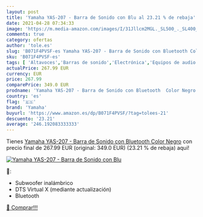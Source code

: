 ```yaml
---
layout: post
title: 'Yamaha YAS-207 - Barra de Sonido con Blu al 23.21 % de rebaja'
date: 2021-04-28 07:34:33
image: 'https://m.media-amazon.com/images/I/31Jllcm2MGL._SL500_._SL400_.jpg'
comments: true
category: ofertas
author: 'tole.es'
slug: 'B071F4PVSF-es Yamaha YAS-207 - Barra de Sonido con Bluetooth Color Negro'
sku: 'B071F4PVSF-es'
tags: [ 'Altavoces','Barras de sonido','Electrónica','Equipos de audio y Hi-Fi','bluetooth','yamaha', ]
actualPrice: 267.99 EUR
currency: EUR
price: 267.99
comparePrice: 349.0 EUR
prodname: 'Yamaha YAS-207 - Barra de Sonido con Bluetooth  Color Negro'
country: 'es'
flag: '🇪🇸'
brand: 'Yamaha'
buyurl: 'https://www.amazon.es/dp/B071F4PVSF/?tag=tolees-21'
descuento: '23.21'
average: '246.192083333333'
---
```


Tienes [Yamaha YAS-207 - Barra de Sonido con Bluetooth  Color Negro](https://www.amazon.es/dp/B071F4PVSF/?tag=tolees-21) con precio final de  267.99 EUR (original: 349.0 EUR) (23.21 %  de rebaja) aqui!

[![Yamaha YAS-207 - Barra de Sonido con Blu](https://m.media-amazon.com/images/I/31Jllcm2MGL._SL500_._SL400_.jpg)](https://www.amazon.es/dp/B071F4PVSF/?tag=tolees-21)

🔎:

- Subwoofer inalámbrico
- DTS Virtual X (mediante actualización)
- Bluetooth

[🛒 Comprar!!!](https://www.amazon.es/dp/B071F4PVSF/?tag=tolees-21)
